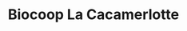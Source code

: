 ---
title: "Biocoop La Cacamerlotte"
url: /saint-bonnet-le-chateau/biocoop-la-cacamerlotte/
shop: Supermarkt
---